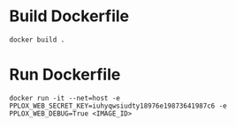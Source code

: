 # Build Dockerfile
`docker build .`

# Run Dockerfile
`docker run -it --net=host -e PPLOX_WEB_SECRET_KEY=iuhyqwsiudty18976e19873641987c6 -e PPLOX_WEB_DEBUG=True <IMAGE_ID>` 
